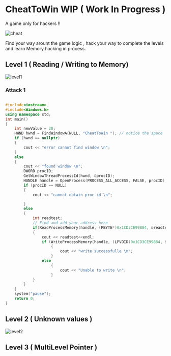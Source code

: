 # CheatToWin WIP ( Work In Progress )
A game only for hackers !!


![cheat](https://github.com/hackertron/CheatToWin/blob/dev/cheat.gif?raw=true)


Find your way arount the game logic , hack your way to complete the levels and learn Memory hacking in process.

## Level 1 ( Reading / Writing to Memory) 

![level1](https://raw.githubusercontent.com/hackertron/CheatToWin/dev/level1.PNG)

### Attack 1 
``` C++

#include<iostream>
#include<Windows.h>
using namespace std;
int main()
{
	int newValue = 20;
	HWND hwnd = FindWindowA(NULL, "CheatToWin "); // notice the space
	if (hwnd == nullptr)
	{
		cout << "error cannot find window \n";
	}
	else
	{
		cout << "found window \n";
		DWORD procID;
		GetWindowThreadProcessId(hwnd, &procID);
		HANDLE handle = OpenProcess(PROCESS_ALL_ACCESS, FALSE, procID);
		if (procID == NULL)
		{
			cout << "cannot obtain proc id \n";

		}
		else
		{
			int readtest;
			// Find and add your address here 
			if(ReadProcessMemory(handle, (PBYTE*)0x1CD3CE99884, &readtest, sizeof(int), 0))
			{
				cout << readtest<<endl;
				if (WriteProcessMemory(handle, (LPVOID)0x1CD3CE99884, &newValue, sizeof(newValue), 0))				
					{
						cout << "write successfulle \n";
					}
				else
					{
						cout << "Unable to write \n";
					}
			}
		}
	}
	system("pause");
	return 0;
}

```
## Level 2 ( Unknown values )

![level2](https://raw.githubusercontent.com/hackertron/CheatToWin/dev/level2.PNG)

## Level 3 	( MultiLevel Pointer )


